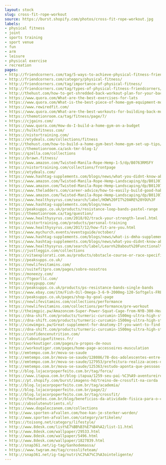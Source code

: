 ```yaml
---
layout: stock
slug: cross-fit-rope-workout
source: https://burst.shopify.com/photos/cross-fit-rope-workout.jpg
labels:
- physical fitness
- joint
- sports training
- sport venue
- fun
- arm
- leisure
- physical exercise
- recreation
pages:
- http://friendcorners.com/tag/5-ways-to-achieve-physical-fitness-friendcorners/
- http://friendcorners.com/category/physical-fitness/
- http://friendcorners.com/tag/importance-of-physical-fitness/
- http://friendcorners.com/tag/types-of-physical-fitness-friendcorners/
- http://thehust.com/how-to-get-shredded-back-workout-plan-for-your-back/
- https://www.quora.com/What-are-the-best-exercises-for-lats
- https://www.quora.com/What-is-the-best-piece-of-home-gym-equipment-most-people-would-benefit-from-considering-cost-versatility-realistic-storage-and-results
- https://www.rewiredfit.com/
- https://www.quora.com/What-are-the-best-workouts-for-building-back-muscles
- https://themotionroom.ca/tag/fitness/page/7/
- https://cjgains.com/
- https://www.quora.com/How-do-I-build-a-home-gym-on-a-budget
- https://hulksfitness.com/
- https://nistortraining.com/
- https://etydeals.com/collections/fitness
- http://thehust.com/how-to-build-a-home-gym-best-home-gym-set-up-tips/
- https://themotionroom.ca/ask-tmr-blog-1/
- https://qzella.com/collections
- https://brawn.fitness/
- https://www.amazon.com/Twisted-Manila-Rope-Hemp-1-5/dp/B0763RMSFY
- https://nistortraining.com/collections/frontpage
- https://etydeals.com/
- https://www.hashtag-supplements.com/blogs/news/what-you-didnt-know-about-huperzine-a-supplement-ingredients-explained
- https://www.amazon.com/Twisted-Manila-Rope-Hemp-Landscaping/dp/B01J070QZM
- https://www.amazon.com/Twisted-Manila-Rope-Hemp-Landscaping/dp/B01J070UXK
- https://www.theladders.com/career-advice/how-to-easily-build-good-habits-4-secrets-from-research
- https://www.amazon.com/Twisted-Manila-Rope-Hemp-Landscaping/dp/B01J070MMY
- https://www.healthysyrus.com/search/label/HOW%20FIT%20ARE%20YOU%3F
- https://www.hashtag-supplements.com/blogs/news
- https://peaksupps.co.uk/products/resistance-loop-bands-pastel-range
- https://themotionroom.ca/tag/question/
- https://www.healthysyrus.com/2018/02/track-your-strength-level.html
- https://nistortraining.com/products/personal-training
- https://www.healthysyrus.com/2017/12/how-fit-are-you.html
- https://www.mychurch.events/eventsguide/october/
- https://www.hashtag-supplements.com/blogs/news/what-is-dmha-supplements-ingredients-explained
- https://www.hashtag-supplements.com/blogs/news/what-you-didnt-know-about-beta-alanine-supplement-ingredients-explained
- https://www.healthysyrus.com/search/label/Learn%20about%20Functional%20Training
- https://justleggin.com/collections
- https://vitaexplorati.com.au/products/obstacle-course-or-race-specified-12-week-program
- https://peaksupps.co.uk/
- https://newlifevitamins.com/
- https://suitefitpro.com/pages/sobre-nosotros
- https://moneezy.com/
- https://ftgearllc.com/
- https://easypupp.com/
- https://peaksupps.co.uk/products/ps-resistance-bands-single-bands
- https://www.ebay.com/itm/Fish-Oil-Omega-3-6-9-2000mg-120-Softgels-FRESH-DHA-EPA-w-800-EPA-600-DHA-VIT-/222966483950
- https://peaksupps.co.uk/pages/shop-by-goal-page
- https://newlifevitamins.com/collections/performance
- https://newlifevitamins.com/collections/performance/pre-workout
- http://theimgpic.pw/Amazoncom-Super-Power-Squat-Cage-from-NYB-300-Health.html
- https://dna-shift.com/products/turmeric-curcumin-1500mg-ultra-high-strength-natural-supplement-90-veg-caps-new-packaging
- https://dna-shift.com/products/turmeric-curcumin-1500mg-ultra-high-strength-natural-supplement-180-veg-caps-2x-90-veg-caps-bottles-individually-boxed
- http://viewimgxs.pw/Great-supplement-for-Anatomy-If-you-want-to-find-some-awesome.html
- https://dna-shift.com/products/turmeric-curcumin-1500mg-ultra-high-strength-natural-supplement-270-veg-caps-3x-90-veg-caps-bottles-individually-boxed
- https://confidencenutrition.com/
- https://laboutiquefitness.fr/
- https://workoutiger.com/pages/a-propos-de-nous
- https://workoutiger.com/pages/home-page-accessoires-musculation
- http://emtempo.com.br/mova-se-saude
- http://emtempo.com.br/mova-se-saude/128086/78-dos-adolescentes-entre-13-e-17-anos-estao-obesos
- http://emtempo.com.br/mova-se-saude/127953/prefeitura-realiza-acoes-de-conscientizacao-contra-o-diabetes
- http://emtempo.com.br/mova-se-saude/125363/estudo-aponta-que-pessoas-altas-correm-mais-risco-para-o-cancer
- http://blog.lojacorpoperfeito.com.br/tag/forca/
- https://www.itapua.com.br/blog-itapua/1259-seu-pai-%C3%A9-aventureiro-d%C3%AA-um-t%C3%AAnis-esportivo-para-ele-no-dia-dos-pais.html
- https://pt.shopify.com/burst/imagens-hd/treino-de-crossfit-na-corda
- http://blog.lojacorpoperfeito.com.br/tag/academia/
- http://blog.lojacorpoperfeito.com.br/page/2/
- http://blog.lojacorpoperfeito.com.br/tag/crossfit/
- http://cfmutantes.com.br/blog/beneficios-da-atividade-fisica-para-o-cerebro/
- https://absolutenutrients.nl/
- https://www.dogaleczanem.com/collections
- http://www.sporten-afvallen.com/hoe-kan-je-sterker-worden/
- http://www.sporten-afvallen.com/category/artikelen/
- https://toisong.net/category/lifestyle/
- http://www.8desk.com/list%E7%BB%B3%E7%B4%A2/list-11.html
- http://www.8desk.com/wallpaper/29533.html
- http://www.8desk.com/wallpaper/5496.html
- http://www.8desk.com/wallpaper/1827839.html
- http://snap361.net/ig-tag/Ganhodemassa/
- https://www.twgram.me/tag/crosslifeteam/
- http://snap361.net/ig-tag/nutri%C3%A7%C3%A3ointeligente/
---
```

